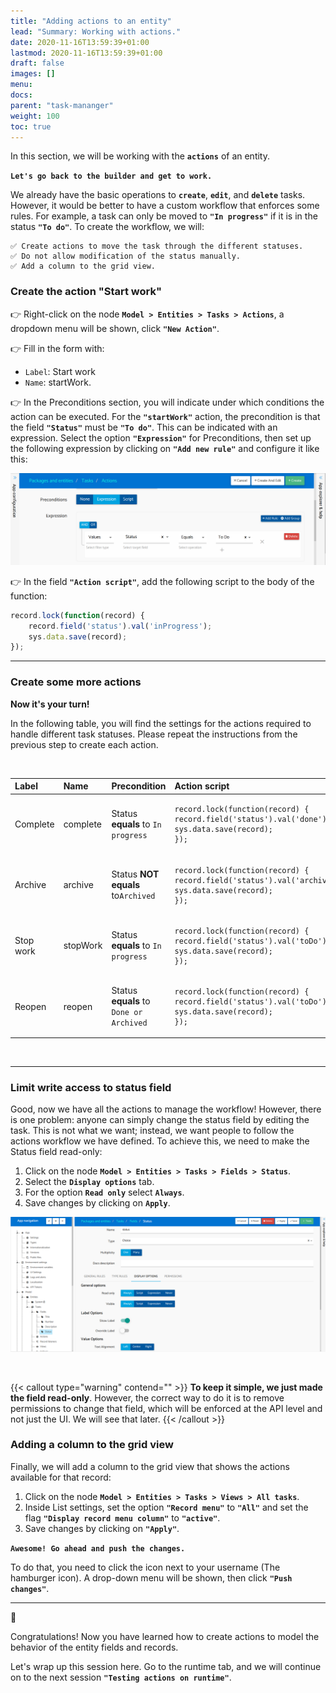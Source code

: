 ```yaml
---
title: "Adding actions to an entity"
lead: "Summary: Working with actions."
date: 2020-11-16T13:59:39+01:00
lastmod: 2020-11-16T13:59:39+01:00
draft: false
images: []
menu:
docs:
parent: "task-mananger"
weight: 100
toc: true
---
```

In this section, we will be working with the **``actions``** of an entity.

**``Let's go back to the builder and get to work. ``**

We already have the basic operations to **`create`**, **`edit`**, and **`delete`** tasks. However, it would be better to have a custom workflow that enforces some rules. For example, a task can only be moved to **`"In progress"`** if it is in the status **`"To do"`**. To create the workflow, we will:

    ✅ Create actions to move the task through the different statuses.
    ✅ Do not allow modification of the status manually.
    ✅ Add a column to the grid view.

### Create the action "Start work"

👉 Right-click on the node **`Model > Entities > Tasks > Actions`**, a dropdown menu will be shown, click **`"New Action"`**.

👉 Fill in the form with:
- `Label`: Start work
- `Name`: startWork.

👉 In the Preconditions section, you will indicate under which conditions the action can be executed. For the **`"startWork"`** action, the precondition is that the field **`"Status"`** must be **`"To do"`**. This can be indicated with an expression. Select the option **`"Expression"`** for Preconditions, then set up the following expression by clicking on **`"Add new rule"`** and configure it like this:

![Preconditions](images/vendor/task-mananger/adding-actions/a.png)

👉 In the field **``"Action script"``**, add the following script to the body of the function:

```js
record.lock(function(record) {
    record.field('status').val('inProgress');
    sys.data.save(record);
});
```

---

### Create some more actions

**Now it's your turn!**

In the following table, you will find the settings for the actions required to handle different task statuses. Please repeat the instructions from the previous step to create each action.

<br>
<table class="table">
<thead>
<tr class="header">
    <th align="left">Label</th>
    <th align="left">Name</th>
    <th align="left">Precondition</th>
    <th align="left">Action script</th>
</tr>
</thead>
<tbody>
<tr>
    <td align="left">Complete</td>
    <td align="left">complete</td>
    <td align="left">Status <b>equals</b> to <code>In progress</code></td>
    <td align="left"><pre><code>record.lock(function(record) {
record.field('status').val('done');
sys.data.save(record);
});</code></pre></td>
</tr>
<tr>
    <td align="left">Archive</td>
    <td align="left">archive</td>
    <td align="left">Status <b>NOT equals</b> to<code>Archived</code></td>
    <td align="left"><pre><code>record.lock(function(record) {
record.field('status').val('archived');
sys.data.save(record);
});</code></pre></td>
</tr>
<tr>
    <td align="left">Stop work</td>
    <td align="left">stopWork</td>
    <td align="left">Status <b>equals</b> to <code>In progress</code></td>
    <td align="left"><pre><code>record.lock(function(record) {
record.field('status').val('toDo');
sys.data.save(record);
});</code></pre></td>
</tr>
<tr>
    <td align="left">Reopen</td>
    <td align="left">reopen</td>
    <td align="left">Status <b>equals</b> to <code>Done or Archived</code></td>
    <td align="left"><pre><code>record.lock(function(record) {
record.field('status').val('toDo');
sys.data.save(record);
});</code></pre></td>
</tr>
</tbody>
</table>
<br>

---

### Limit write access to status field

Good, now we have all the actions to manage the workflow! However, there is one problem: anyone can simply change the status field by editing the task. This is not what we want; instead, we want people to follow the actions workflow we have defined. To achieve this, we need to make the Status field read-only:

1. Click on the node **`Model > Entities > Tasks > Fields > Status`**.
2. Select the **`Display options`** tab.
3. For the option **`Read only`** select **`Always`**.
4. Save changes by clicking on **`Apply`**.

![status-field](images/vendor/task-mananger/adding-actions/aa.png)

<br>

{{< callout type="warning" contend="" >}}
<b>To keep it simple, we just made the field read-only</b>. However, the correct way to do it is to remove permissions to change that field, which will be enforced at the API level and not just the UI. We will see that later.
{{< /callout >}}

### Adding a column to the grid view

Finally, we will add a column to the grid view that shows the actions available for that record:

1. Click on the node **``Model > Entities > Tasks > Views > All tasks``**.
2. Inside List settings, set the option **``"Record menu"``** to **``"All"``** and set the flag **``"Display record menu column"``** to **``"active"``**.
3. Save changes by clicking on **``"Apply"``**.

**`Awesome! Go ahead and push the changes. `**

To do that, you need to click the icon next to your username (The hamburger icon). A drop-down menu will be shown, then click **``"Push changes"``**.

---

🎉

Congratulations! Now you have learned how to create actions to model the behavior of the entity fields and records.

Let's wrap up this session here. Go to the runtime tab, and we will continue on to the next session **`"Testing actions on runtime"`**.










